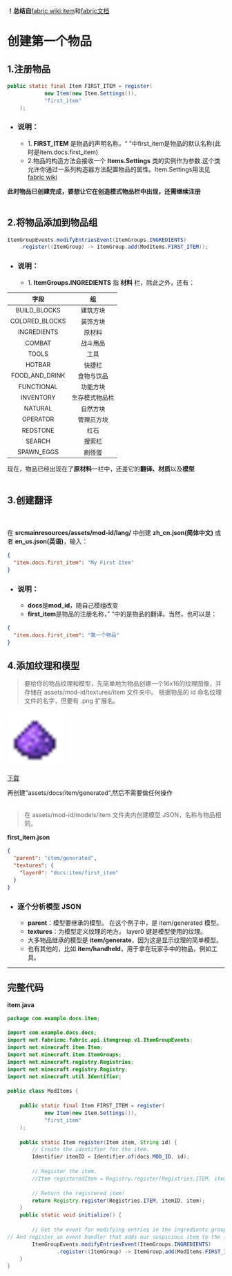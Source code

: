 **！总结自**[fabric wiki:item](https://wiki.fabricmc.net/zh_cn:tutorial:items)和[fabric文档](https://docs.fabricmc.net/zh_cn/1.21/develop/items/first-item)
# 创建第一个物品
## 1.注册物品
```java
public static final Item FIRST_ITEM = register(
            new Item(new Item.Settings()),
            "first_item"
    );
```
- ### 说明：
  - 1\. **FIRST_ITEM** 是物品的声明名称，“ ”中first_item是物品的默认名称(此时是item.docs.first_item)
  - 2\.物品的构造方法会接收一个 **Items.Settings** 类的实例作为参数.这个类允许你通过一系列构造器方法配置物品的属性。Item.Settings用法见[fabric wiki](https://wiki.fabricmc.net/zh_cn:tutorial:items_docs)

**此时物品已创建完成，要想让它在创造模式物品栏中出现，还需继续注册**
<br><br>
## 2.将物品添加到物品组
```java
ItemGroupEvents.modifyEntriesEvent(ItemGroups.INGREDIENTS)
    .register((ItemGroup) -> ItemGroup.add(ModItems.FIRST_ITEM));
```
- ### 说明：
  - 1\. **ItemGroups.INGREDIENTS** 指 **材料** 栏，除此之外，还有：

| 字段 | 组 |
|:-------:|:-------:|
| BUILD_BLOCKS | 建筑方块  |
| COLORED_BLOCKS | 装饰方块 |
| INGREDIENTS | 原材料 |
| COMBAT | 战斗用品 |
| TOOLS | 工具 |
| HOTBAR |快捷栏|
| FOOD_AND_DRINK | 食物与饮品 |
| FUNCTIONAL | 功能方块 |
| INVENTORY | 生存模式物品栏 |
| NATURAL | 自然方块 |
| OPERATOR | 管理员方块 |
| REDSTONE | 红石 |
| SEARCH | 搜索栏 |
| SPAWN_EGGS | 刷怪蛋 |

现在，物品已经出现在了**原材料**一栏中，还差它的**翻译、材质**以及**模型**
<br><br>
## 3.创建翻译
<br><br>
在 **srcmainresources/assets/mod-id/lang/** 中创建 **zh_cn.json(简体中文)** 或者 **en_us.json(英语)**，输入：
```json
{
  "item.docs.first_item": "My First Item"
}
```
- ### 说明：
  - **docs**是**mod_id**，随自己模组改变
  - **first_item**是物品的注册名称，” “中的是物品的翻译。当然，也可以是：
```json
{
  "item.docs.first_item": "第一个物品"
}
```
## 4.添加纹理和模型
>要给你的物品纹理和模型，先简单地为物品创建一个16x16的纹理图像，并存储在 assets/mod-id/textures/item 文件夹中。 根据物品的 id 命名纹理文件的名字，但要有 .png 扩展名。

<img src="../../../../image/first_item.png" width="128" height="128">

[下载](../../../../image/first_item.png)

再创建”assets/docs/item/generated“,然后不需要做任何操作
<br><br>
>在 assets/mod-id/models/item 文件夹内创建模型 JSON，名称与物品相同，

**first_item.json**
```json
{
  "parent": "item/generated",
  "textures": {
    "layer0": "docs:item/first_item"
  }
}
```
- ### 逐个分析模型 JSON
  - **parent**：模型要继承的模型。 在这个例子中，是 item/generated 模型。
  - **textures**：为模型定义纹理的地方。 layer0 键是模型使用的纹理。
  - 大多物品继承的模型是 **item/generate**，因为这是显示纹理的简单模型。
  - 也有其他的，比如 **item/handheld**，用于拿在玩家手中的物品，例如工具。

---
## 完整代码
**item.java**
```java
package com.example.docs.item;

import com.example.docs.docs;
import net.fabricmc.fabric.api.itemgroup.v1.ItemGroupEvents;
import net.minecraft.item.Item;
import net.minecraft.item.ItemGroups;
import net.minecraft.registry.Registries;
import net.minecraft.registry.Registry;
import net.minecraft.util.Identifier;

public class ModItems {

    public static final Item FIRST_ITEM = register(
            new Item(new Item.Settings()),
            "first_item"
    );

    public static Item register(Item item, String id) {
        // Create the identifier for the item.
        Identifier itemID = Identifier.of(docs.MOD_ID, id);

        // Register the item.
        //Item registeredItem = Registry.register(Registries.ITEM, itemID, item);

        // Return the registered item!
        return Registry.register(Registries.ITEM, itemID, item);
    }
    public static void initialize() {

        // Get the event for modifying entries in the ingredients group.
// And register an event handler that adds our suspicious item to the ingredients group.
        ItemGroupEvents.modifyEntriesEvent(ItemGroups.INGREDIENTS)
                .register((ItemGroup) -> ItemGroup.add(ModItems.FIRST_ITEM));
    }
}
```